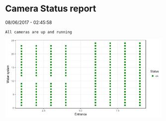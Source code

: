 Camera Status report
================
08/06/2017 - 02:45:58

    All cameras are up and running

![](camreport_files/figure-markdown_github/unnamed-chunk-2-1.png)
